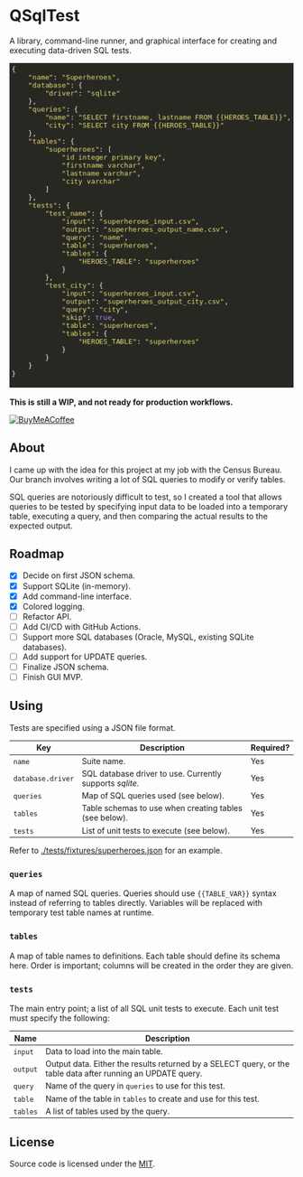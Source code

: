 # QSqlTest

A library, command-line runner, and graphical interface for creating and executing data-driven SQL tests.

![Example syntax](./doc/json.png)

**This is still a WIP, and not ready for production workflows.**

[![BuyMeACoffee](https://www.buymeacoffee.com/assets/img/custom_images/orange_img.png)](https://buymeacoff.ee/qh0rXkiCd)

## About

I came up with the idea for this project at my job with the Census Bureau.
Our branch involves writing a lot of SQL queries to modify or verify tables.

SQL queries are notoriously difficult to test, so I created a tool that allows queries to be tested by specifying input data to be loaded into a temporary table, executing a query, and then comparing the actual results to the expected output.

## Roadmap

* [x] Decide on first JSON schema.
* [x] Support SQLite (in-memory).
* [x] Add command-line interface.
* [x] Colored logging.
* [ ] Refactor API.
* [ ] Add CI/CD with GitHub Actions.
* [ ] Support more SQL databases (Oracle, MySQL, existing SQLite databases).
* [ ] Add support for UPDATE queries.
* [ ] Finalize JSON schema.
* [ ] Finish GUI MVP.

## Using

Tests are specified using a JSON file format.

| Key               | Description                                                           | Required? |
| ----------------- | --------------------------------------------------------------------- | --------- |
| `name`            | Suite name.                                                           | Yes       |
| `database.driver` | SQL database driver to use. Currently supports _sqlite_.              | Yes       |
| `queries`         | Map of SQL queries used (see below).                                  | Yes       |
| `tables`          | Table schemas to use when creating tables (see below).                | Yes       |
| `tests`           | List of unit tests to execute (see below).                            | Yes       |

Refer to [./tests/fixtures/superheroes.json](./tests/fixtures/superheroes.json) for an example.

### `queries`

A map of named SQL queries. Queries should use `{{TABLE_VAR}}` syntax instead of referring to tables directly.
Variables will be replaced with temporary test table names at runtime.

### `tables`

A map of table names to definitions. Each table should define its schema here. Order is important; columns will be created in the order they are given.

### `tests`

The main entry point; a list of all SQL unit tests to execute.
Each unit test must specify the following:

| Name | Description |
| ---- | ----------- |
| `input` | Data to load into the main table. |
| `output` | Output data. Either the results returned by a SELECT query, or the table data after running an UPDATE query. |
| `query` | Name of the query in `queries` to use for this test. |
| `table` | Name of the table in `tables` to create and use for this test. |
| `tables` | A list of tables used by the query. |

## License

Source code is licensed under the [MIT](LICENSE.md).
